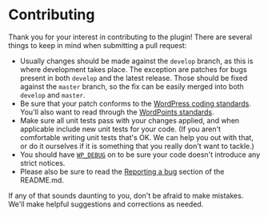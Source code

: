 Contributing
============

Thank you for your interest in contributing to the plugin! There are several things
to keep in mind when submitting a pull request:

* Usually changes should be made against the `develop` branch, as this is where development
 takes place. The exception are patches for bugs present in both `develop` and the latest
 release. Those should be fixed against the `master` branch, so the fix can be easily
 merged into both `develop` and `master`.
* Be sure that your patch conforms to the [WordPress coding
 standards](https://make.wordpress.org/core/handbook/coding-standards/). You'll also
 want to read through the [WordPoints standards](https://github.com/WordPoints/standards).
* Make sure all unit tests pass with your changes applied, and when applicable
 include new unit tests for your code. (If you aren't comfortable writing unit tests
 that's OK. We can help you out with that, or do it ourselves if it is something
 that you really don't want to tackle.)
* You should have [`WP_DEBUG`](https://codex.wordpress.org/WP_DEBUG) on to be sure
  your code doesn't introduce any strict notices.
* Please also be sure to read the [Reporting a bug](README.md#reporting-a-bug)
 section of the README.md.

If any of that sounds daunting to you, don't be afraid to make mistakes. We'll make
helpful suggestions and corrections as needed.
